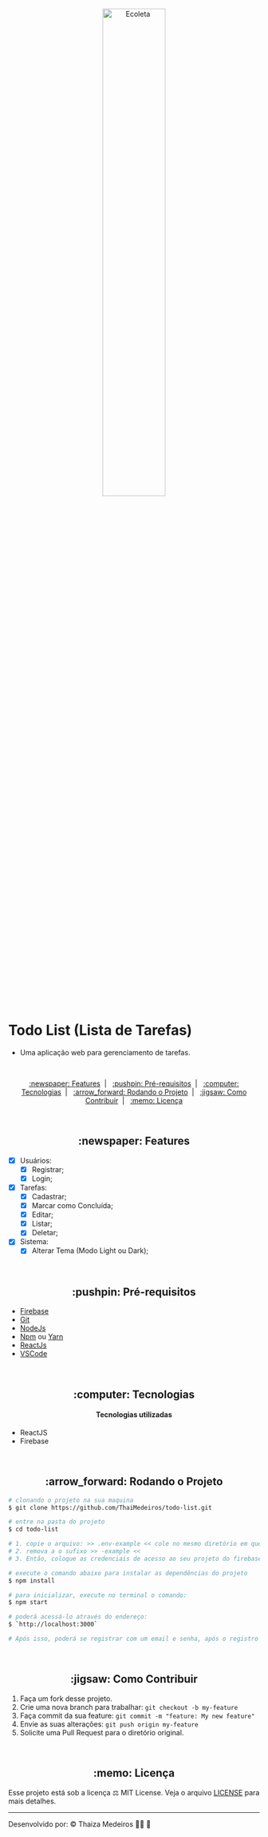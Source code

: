 <p align="center">
  <img src="https://i.postimg.cc/6qpKgbJh/daily-task.png" alt="Ecoleta" title="Ecoleta" style="vertical-align:top; margin:6px 4px;" width="50%">
</p><br />

# Todo List (Lista de Tarefas)

- Uma aplicação web para gerenciamento de tarefas.

<br />

<p align="center">
  <a href="#features"> :newspaper: Features</a>&nbsp;&nbsp;|&nbsp;&nbsp;
  <a href="#requisitos">:pushpin: Pré-requisitos</a>&nbsp;&nbsp;|&nbsp;&nbsp;
  <a href="#tecnologias">:computer: Tecnologias</a>&nbsp;&nbsp;|&nbsp;&nbsp;
  <a href="#rodando"> :arrow_forward: Rodando o Projeto</a>&nbsp;&nbsp;|&nbsp;&nbsp;
  <a href="#contribuir"> :jigsaw: Como Contribuir</a>&nbsp;&nbsp;|&nbsp;&nbsp;
  <a href="#licenca"> :memo: Licença</a>
</p>

<br />

<div id="features" align="center">
    <h2> :newspaper: Features</h2>
</div>

- [x] Usuários:
  - [x] Registrar;
  - [x] Login;
- [x] Tarefas:
  - [x] Cadastrar;
  - [x] Marcar como Concluída;
  - [x] Editar;
  - [x] Listar;
  - [x] Deletar;
- [x] Sistema:
  - [x] Alterar Tema (Modo Light ou Dark);

<br />

<div id="requisitos" align="center">
    <h2> :pushpin: Pré-requisitos</h2>
</div>

- [Firebase](https://firebase.google.com/?hl=pt)
- [Git](https://git-scm.com)
- [NodeJs](https://nodejs.org/)
- [Npm](https://www.npmjs.com/) ou [Yarn](https://yarnpkg.com/)
- [ReactJs](https://reactjs.org/)
- [VSCode](https://code.visualstudio.com/)

<br />

<div id="tecnologias" align="center">
    <h2> :computer: Tecnologias</h2>
</div>

<div id="#" align="center">
  <h4>
    Tecnologias utilizadas
  </h4>
</div>

- ReactJS
- Firebase

<br />

<div id="rodando" align="center">
   <h2> :arrow_forward: Rodando o Projeto</h2>
</div>

```bash
# clonando o projeto na sua maquina
$ git clone https://github.com/ThaiMedeiros/todo-list.git

# entre na pasta do projeto
$ cd todo-list

# 1. copie o arquivo: >> .env-example << cole no mesmo diretório em que se encontra
# 2. remova a o sufixo >> -example <<
# 3. Então, coloque as credenciais de acesso ao seu projeto do firebase, no agora arquivo >> .env <<

# execute o comando abaixo para instalar as dependências do projeto
$ npm install

# para inicializar, execute no terminal o comando:
$ npm start

# poderá acessá-lo através do endereço:
$ `http://localhost:3000`

# Após isso, poderá se registrar com um email e senha, após o registro concluído, realize seu login e começe a gerenciar suas tarefas.
```

<br />

<div id="contribuir" align="center">
    <h2> :jigsaw: Como Contribuir</h2>
</div>

1. Faça um fork desse projeto.
2. Crie uma nova branch para trabalhar: `git checkout -b my-feature`
3. Faça commit da sua feature: `git commit -m "feature: My new feature"`
4. Envie as suas alterações: `git push origin my-feature`
5. Solicite uma Pull Request para o diretório original.

<br />

<div id="licenca" align="center">
    <h2> :memo: Licença</h2>
</div>

Esse projeto está sob a licença :balance_scale: MIT License. Veja o arquivo [LICENSE](LICENSE) para mais detalhes.

---

Desenvolvido por: :copyright: Thaiza Medeiros :woman_technologist: :purple_heart:

